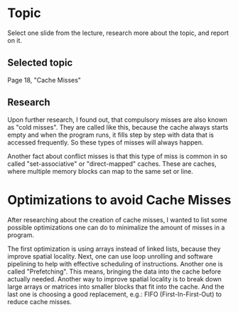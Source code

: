 # Topic

Select one slide from the lecture, research more about the
topic, and report on it.

## Selected topic

Page 18, "Cache Misses"

## Research

Upon further research, I found out, that compulsory misses are also known as "cold misses". 
They are called like this, because the cache always starts empty and when the program runs, it fills step by step with data that is accessed frequently. 
So these types of misses will always happen.

Another fact about conflict misses is that this type of miss is common in so called "set-associative" or "direct-mapped" caches. These are caches, where multiple memory blocks can map to the same set or line.

# Optimizations to avoid Cache Misses

After researching about the creation of cache misses, I wanted to list some possible optimizations one can do to minimalize the amount of misses in a program.

The first optimization is using arrays instead of linked lists, because they improve spatial locality.
Next, one can use loop unrolling and software pipelining to help with effective scheduling of instructions.
Another one is called "Prefetching". This means, bringing the data into the cache before actually needed.
Another way to improve spatial locality is to break down large arrays or matrices into smaller blocks that fit into the cache.
And the last one is choosing a good replacement, e.g.: FIFO (First-In-First-Out) to reduce cache misses.